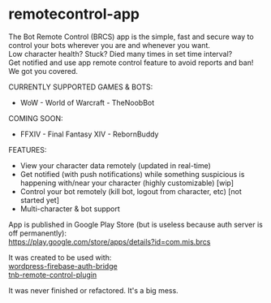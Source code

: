 # remotecontrol-app

The Bot Remote Control (BRCS) app is the simple, fast and secure way to control your bots wherever you are and whenever you want.<br>
Low character health? Stuck? Died many times in set time interval?<br>
Get notified and use app remote control feature to avoid reports and ban! We got you covered.

CURRENTLY SUPPORTED GAMES & BOTS:
- WoW - World of Warcraft - TheNoobBot

COMING SOON:
- FFXIV - Final Fantasy XIV - RebornBuddy

FEATURES:
- View your character data remotely (updated in real-time)
- Get notified (with push notifications) while something suspicious is happening with/near your character (highly customizable) [wip]
- Control your bot remotely (kill bot, logout from character, etc) [not started yet]
- Multi-character & bot support

App is published in Google Play Store (but is useless because auth server is off permanently):<br>
https://play.google.com/store/apps/details?id=com.mis.brcs

It was created to be used with:<br>
[wordpress-firebase-auth-bridge](https://github.com/drptbl/wordpress-firebase-auth-bridge)<br>
[tnb-remote-control-plugin](https://github.com/drptbl/tnb-remote-control-plugin)

It was never finished or refactored. It's a big mess.
